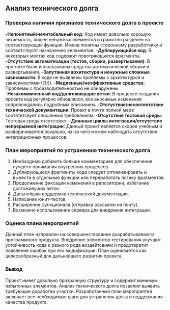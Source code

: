 ## Анализ технического долга


### Проверка наличия признаков технического долга в проекте


-**Непонятный/нечитабельный код**: Код имеет довольно хорошую читаемость, лишен ненужных элементов и грамотно разделен на соответсвующие функции. Имена понятны стороннему разработчику и соответствуют назначению эелементов.
-**Дублирующийся код**: В некоторых местах код содержит повотряющиеся фрагменты.
-**Отсутствие автоматизации (тестов, сборки, развертывания)**: В проеткте были использованы средства автоматической сборки и развертывания.
-**Запутанная архитектура и ненужные сложные зависимости**: В коде не выявлены проблемы с архитектурой и зависимостями (?)))).
-**Медленные/неэффективные средства**: Проблемы с производительностью не обнаружены.
-**Незакоммиченный код/долгоживущие ветки**: В процессе создания проекта код регулярно обновлялся, все вносимые изменения сопровождались подробным описанием.
-**Отстуствие/несоответствие технической документации**: Проект в почти полной мере соотвтетсвует описанным требованиям.
-**Отсутствие тестовой среды**: Тестовая среда отсутствует. 
-**Длинные циклы интеграции/отсутствие непрерывной интеграции**: Данный проект является скорее учебным и разворачивается локально, из-за чего можем наблюдать отсутствие интеграционных процессов.


### План мероприятий по устранению технического долга
1. Необходимо добавить больше комментариев для обеспечения лучшего понимания внутренних процессов.
2. Дублирующиеся фрагменты кода следует оптимизировать и вынести в отдельные функции или переработать логику фрагментов.
3. Продолжение фиксации изменений в репозитории, избегание долгоживущих веток.
4. Дальнейшая поддержка технической документации.
5. Написание юнит-тестов
6. Расширение функционала (отправка рассылки на почту).
7. Возможно использование сервера для внедрения интеграции.



### Оценка плана мероприятий
Данный план направлен на совершенствование разрабатываемого программного продукта. Внедрение элементов тестирования улучшит устойчивость кода к разного рода воздейтсвиям и предотвратит появление ошибок при его модификации. План оценивается как целесообразный для дальнейшего развития проекта.


### Вывод
Проект имеет довольно прозрачную структуру и содержит минимум избыточных элементов. Анализ технического долга позволил выявить требующие доработки участки. Разработанный план мероприятий включает все необходимые шаги для устранения долга и поддержания качества продукта.
 

